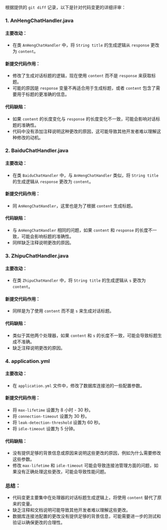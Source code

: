 根据提供的 `git diff` 记录，以下是针对代码变更的详细评审：

### 1. AnHengChatHandler.java
#### 主要改动：
- 在类 `AnHengChatHandler` 中，将 `String title` 的生成逻辑从 `response` 更改为 `content`。

#### 新提交代码作用：
- 修改了生成对话标题的逻辑，现在使用 `content` 而不是 `response` 来获取标题。
- 可能的原因是 `response` 变量不再适合用于生成标题，或者 `content` 包含了需要用于标题的更准确的信息。

#### 代码缺陷：
- 如果 `content` 的长度变化与 `response` 的长度变化不一致，可能会影响对话标题的准确性。
- 代码中没有添加注释说明这种更改的原因，这可能导致其他开发者难以理解这种修改的动机。

### 2. BaiduChatHandler.java
#### 主要改动：
- 在类 `BaiduChatHandler` 中，与 `AnHengChatHandler` 类似，将 `String title` 的生成逻辑从 `response` 更改为 `content`。

#### 新提交代码作用：
- 同 `AnHengChatHandler`，这里也是为了根据 `content` 生成标题。

#### 代码缺陷：
- 与 `AnHengChatHandler` 相同的问题，如果 `content` 和 `response` 的长度不一致，可能会影响标题的准确性。
- 同样缺乏注释说明更改的原因。

### 3. ZhipuChatHandler.java
#### 主要改动：
- 在类 `ZhipuChatHandler` 中，将 `String title` 的生成逻辑从 `s` 更改为 `content`。

#### 新提交代码作用：
- 同样是为了使用 `content` 而不是 `s` 来生成对话标题。

#### 代码缺陷：
- 类似于其他两个处理器，如果 `content` 和 `s` 的长度不一致，可能会导致标题生成不准确。
- 缺乏注释说明更改的原因。

### 4. application.yml
#### 主要改动：
- 在 `application.yml` 文件中，修改了数据库连接池的一些配置参数。

#### 新提交代码作用：
- 将 `max-lifetime` 设置为 8 小时 - 30 秒。
- 将 `connection-timeout` 设置为 30 秒。
- 将 `leak-detection-threshold` 设置为 60 秒。
- 将 `idle-timeout` 设置为 5 分钟。

#### 代码缺陷：
- 没有提供足够的背景信息或原因来说明这些更改的原因，例如为什么需要修改这些参数。
- 修改 `max-lifetime` 和 `idle-timeout` 可能会导致连接池管理方面的问题，如果没有正确处理这些更改，可能会导致性能问题。

### 总结：
- 代码变更主要集中在处理器的对话标题生成逻辑上，将使用 `content` 替代了原来的变量。
- 缺乏注释和文档说明可能导致其他开发者难以理解这些更改。
- 数据库连接池配置的更改没有提供足够的背景信息，可能需要进一步的测试和验证以确保更改的合理性。